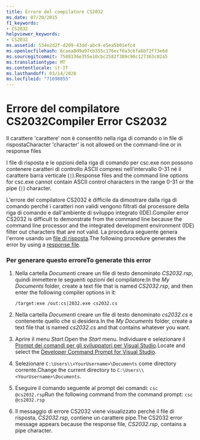 ```yaml
---
title: Errore del compilatore CS2032
ms.date: 07/20/2015
f1_keywords:
- CS2032
helpviewer_keywords:
- CS2032
ms.assetid: 534e2d2f-d209-43dd-abc9-e5ea5b01efc4
ms.openlocfilehash: 6caea8d9a97cb355c176ecf0a3c6fa6bf2f73e6d
ms.sourcegitcommit: 7588136e355e10cbc2582f389c90c127363c02a5
ms.translationtype: MT
ms.contentlocale: it-IT
ms.lasthandoff: 03/14/2020
ms.locfileid: "71698855"
---
```

# <a name="compiler-error-cs2032"></a><span data-ttu-id="e339e-102">Errore del compilatore CS2032</span><span class="sxs-lookup"><span data-stu-id="e339e-102">Compiler Error CS2032</span></span>

<span data-ttu-id="e339e-103">Il carattere 'carattere' non è consentito nella riga di comando o in file di risposta</span><span class="sxs-lookup"><span data-stu-id="e339e-103">Character 'character' is not allowed on the command-line or in response files</span></span>

 <span data-ttu-id="e339e-104">I file di risposta e le opzioni della riga di comando per csc.exe non possono contenere caratteri di controllo ASCII compresi nell'intervallo 0-31 né il carattere barra verticale (`|`).</span><span class="sxs-lookup"><span data-stu-id="e339e-104">Response files and the command line options for csc.exe cannot contain ASCII control characters in the range 0-31 or the pipe (`|`) character.</span></span>

 <span data-ttu-id="e339e-105">L'errore del compilatore CS2032 è difficile da dimostrare dalla riga di comando perché i caratteri non validi vengono filtrati dal processore della riga di comando e dall'ambiente di sviluppo integrato (IDE).</span><span class="sxs-lookup"><span data-stu-id="e339e-105">Compiler error CS2032 is difficult to demonstrate from the command line because the command line processor and the integrated development environment (IDE) filter out characters that are not valid.</span></span> <span data-ttu-id="e339e-106">La procedura seguente genera l'errore usando un [file di risposta](../compiler-options/response-file-compiler-option.md).</span><span class="sxs-lookup"><span data-stu-id="e339e-106">The following procedure generates the error by using a [response file](../compiler-options/response-file-compiler-option.md).</span></span>

### <a name="to-generate-this-error"></a><span data-ttu-id="e339e-107">Per generare questo errore</span><span class="sxs-lookup"><span data-stu-id="e339e-107">To generate this error</span></span>

1. <span data-ttu-id="e339e-108">Nella cartella *Documenti* creare un file di testo denominato *CS2032.rsp*, quindi immettere le seguenti opzioni del compilatore:</span><span class="sxs-lookup"><span data-stu-id="e339e-108">In the *My Documents* folder, create a text file that is named *CS2032.rsp*, and then enter the following compiler options in it:</span></span>
  
    ```console
    /target:exe /out:cs|2032.exe cs2032.cs
    ```

2. <span data-ttu-id="e339e-109">Nella cartella *Documenti* creare un file di testo denominato *cs2032.cs* e contenente quello che si desidera.</span><span class="sxs-lookup"><span data-stu-id="e339e-109">In the *My Documents* folder, create a text file that is named *cs2032.cs* and that contains whatever you want.</span></span>

3. <span data-ttu-id="e339e-110">Aprire il menu *Start*.</span><span class="sxs-lookup"><span data-stu-id="e339e-110">Open the *Start* menu.</span></span> <span data-ttu-id="e339e-111">Individuare e selezionare il [Prompt dei comandi per gli sviluppatori per Visual Studio](../../../framework/tools/developer-command-prompt-for-vs.md).</span><span class="sxs-lookup"><span data-stu-id="e339e-111">Locate and select the [Developer Command Prompt for Visual Studio](../../../framework/tools/developer-command-prompt-for-vs.md).</span></span>

4. <span data-ttu-id="e339e-112">Selezionare `C:\Users\\<YourUsername>\Documents` come directory corrente.</span><span class="sxs-lookup"><span data-stu-id="e339e-112">Change the current directory to `C:\Users\\<YourUsername>\Documents`.</span></span>

5. <span data-ttu-id="e339e-113">Eseguire il comando seguente al prompt dei comandi: `csc @cs2032.rsp`</span><span class="sxs-lookup"><span data-stu-id="e339e-113">Run the following command from the command prompt: `csc @cs2032.rsp`</span></span>

6. <span data-ttu-id="e339e-114">Il messaggio di errore CS2032 viene visualizzato perché il file di risposta, *CS2032.rsp*, contiene un carattere pipe.</span><span class="sxs-lookup"><span data-stu-id="e339e-114">The CS2032 error message appears because the response file, *CS2032.rsp*, contains a pipe character.</span></span>
